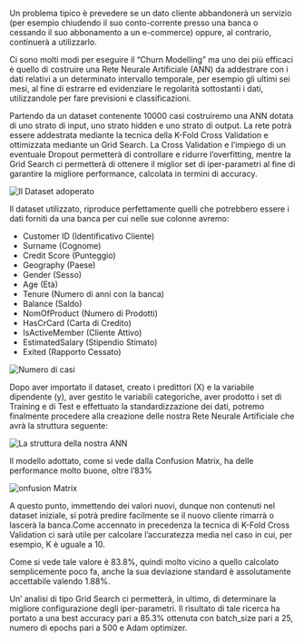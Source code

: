 
Un problema tipico è prevedere se un dato cliente abbandonerà un servizio (per esempio chiudendo il suo conto-corrente presso una banca o cessando il suo abbonamento a un e-commerce) oppure, al contrario, continuerà a utilizzarlo.

Ci sono molti modi per eseguire il “Churn Modelling” ma uno dei più efficaci è quello di costruire una Rete Neurale Artificiale (ANN) da addestrare con i dati relativi a un determinato intervallo temporale, per esempio gli ultimi sei mesi, al fine di estrarre ed evidenziare le regolarità sottostanti i dati, utilizzandole per fare previsioni e classificazioni.

Partendo da un dataset contenente 10000 casi costruiremo una ANN dotata di uno strato di input, uno strato hidden e uno strato di output. La rete potrà essere addestrata mediante la tecnica della K-Fold Cross Validation e ottimizzata mediante un Grid Search. La Cross Validation e l’impiego di un eventuale Dropout permetterà di controllare e ridurre l’overfitting, mentre la Grid Search ci permetterà di ottenere il miglior set di iper-parametri al fine di garantire la migliore performance, calcolata in termini di accuracy.

![Il Dataset adoperato]({{site.baseurl}}/img/Churn1.png)

Il dataset utilizzato, riproduce perfettamente quelli che potrebbero essere i dati forniti da una banca per cui nelle sue colonne avremo:

- Customer ID (Identificativo Cliente)
- Surname (Cognome)
- Credit Score (Punteggio)
- Geography (Paese)
- Gender (Sesso)
- Age (Età)
- Tenure (Numero di anni con la banca)
- Balance (Saldo)
- NomOfProduct (Numero di Prodotti)
- HasCrCard (Carta di Credito)
- IsActiveMember (Cliente Attivo)
- EstimatedSalary (Stipendio Stimato)
- Exited (Rapporto Cessato)

![Numero di casi]({{site.baseurl}}/img/Churn2.png)

Dopo aver importato il dataset, creato i predittori (X) e la variabile dipendente (y), aver gestito le variabili categoriche, aver prodotto i set di Training e di Test e effettuato la standardizzazione dei dati, potremo finalmente procedere alla creazione delle nostra Rete Neurale Artificiale che avrà la struttura seguente: 

![La struttura della nostra ANN]({{site.baseurl}}/img/Churn3.png)

Il modello adottato, come si vede dalla Confusion Matrix, ha delle performance molto buone, oltre l’83% 

![onfusion Matrix]({{site.baseurl}}/img/Churn4.png)

A questo punto, immettendo dei valori nuovi, dunque non contenuti nel dataset iniziale, si potrà predire facilmente se il nuovo cliente rimarrà o lascerà la banca.Come accennato in precedenza la tecnica di K-Fold Cross Validation ci sarà utile per calcolare l’accuratezza media nel caso in cui, per esempio, K è uguale a 10.

Come si vede tale valore è 83.8%, quindi molto vicino a quello calcolato semplicemente poco fa, anche la sua deviazione standard è assolutamente accettabile valendo 1.88%.

Un’ analisi di tipo Grid Search ci permetterà, in ultimo, di determinare la migliore configurazione degli iper-parametri. Il risultato di tale ricerca ha portato a una best accuracy pari a 85.3% ottenuta con batch_size pari a 25, numero di epochs pari a 500 e Adam optimizer.

